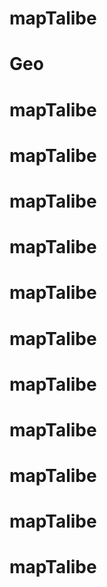 # mapTalibe
# Geo
# mapTalibe
# mapTalibe
# mapTalibe
# mapTalibe
# mapTalibe
# mapTalibe
# mapTalibe
# mapTalibe
# mapTalibe
# mapTalibe
# mapTalibe
